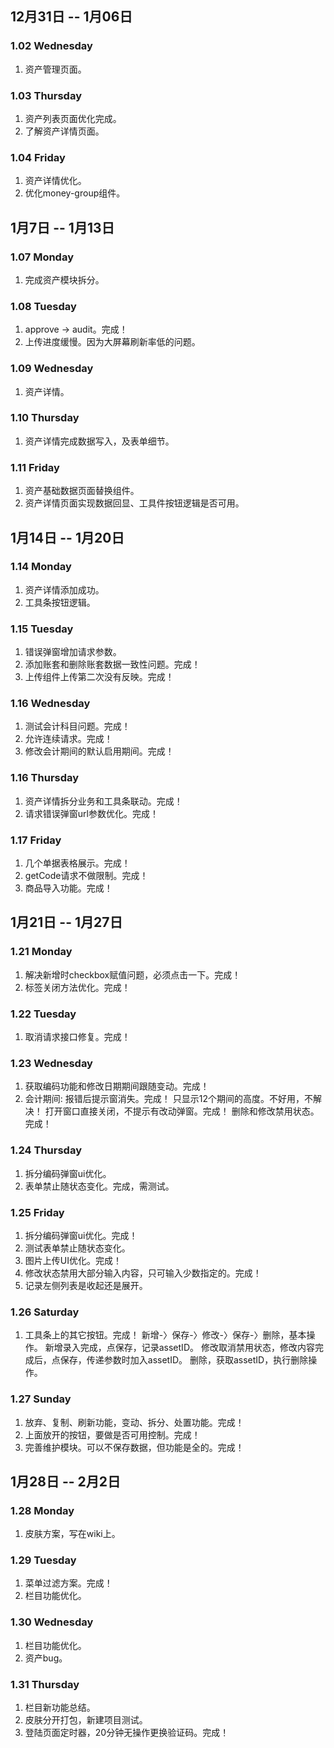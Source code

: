 ## 12月31日 -- 1月06日

### 1.02 Wednesday
1. 资产管理页面。

### 1.03 Thursday
1. 资产列表页面优化完成。
2. 了解资产详情页面。

### 1.04 Friday
1. 资产详情优化。
2. 优化money-group组件。

## 1月7日 -- 1月13日

### 1.07 Monday
1. 完成资产模块拆分。

### 1.08 Tuesday
1. approve -> audit。完成！
2. 上传进度缓慢。因为大屏幕刷新率低的问题。

### 1.09 Wednesday
1. 资产详情。

### 1.10 Thursday
1. 资产详情完成数据写入，及表单细节。

### 1.11 Friday
1. 资产基础数据页面替换组件。
2. 资产详情页面实现数据回显、工具件按钮逻辑是否可用。

## 1月14日 -- 1月20日

### 1.14 Monday
1. 资产详情添加成功。
2. 工具条按钮逻辑。

### 1.15 Tuesday
1. 错误弹窗增加请求参数。
2. 添加账套和删除账套数据一致性问题。完成！
3. 上传组件上传第二次没有反映。完成！

### 1.16 Wednesday
1. 测试会计科目问题。完成！
2. 允许连续请求。完成！
3. 修改会计期间的默认启用期间。完成！

### 1.16 Thursday
1. 资产详情拆分业务和工具条联动。完成！
2. 请求错误弹窗url参数优化。完成！

### 1.17 Friday
1. 几个单据表格展示。完成！
2. getCode请求不做限制。完成！
3. 商品导入功能。完成！

## 1月21日 -- 1月27日

### 1.21 Monday
1. 解决新增时checkbox赋值问题，必须点击一下。完成！
2. 标签关闭方法优化。完成！

### 1.22 Tuesday
1. 取消请求接口修复。完成！

### 1.23 Wednesday
1. 获取编码功能和修改日期期间跟随变动。完成！
2. 会计期间:
  报错后提示窗消失。完成！
  只显示12个期间的高度。不好用，不解决！
  打开窗口直接关闭，不提示有改动弹窗。完成！
  删除和修改禁用状态。完成！

### 1.24 Thursday
1. 拆分编码弹窗ui优化。
2. 表单禁止随状态变化。完成，需测试。

### 1.25 Friday
1. 拆分编码弹窗ui优化。完成！
2. 测试表单禁止随状态变化。
3. 图片上传UI优化。完成！
4. 修改状态禁用大部分输入内容，只可输入少数指定的。完成！
5. 记录左侧列表是收起还是展开。

### 1.26 Saturday
1. 工具条上的其它按钮。完成！
	新增-〉保存-〉修改-〉保存-〉删除，基本操作。
	新增录入完成，点保存，记录assetID。
	修改取消禁用状态，修改内容完成后，点保存，传递参数时加入assetID。
	删除，获取assetID，执行删除操作。

### 1.27 Sunday
1. 放弃、复制、刷新功能，变动、拆分、处置功能。完成！
2. 上面放开的按钮，要做是否可用控制。完成！
3. 完善维护模块。可以不保存数据，但功能是全的。完成！

## 1月28日 -- 2月2日

### 1.28 Monday
1. 皮肤方案，写在wiki上。

### 1.29 Tuesday
1. 菜单过滤方案。完成！
2. 栏目功能优化。

### 1.30 Wednesday
1. 栏目功能优化。
2. 资产bug。

### 1.31 Thursday
1. 栏目新功能总结。
2. 皮肤分开打包，新建项目测试。
3. 登陆页面定时器，20分钟无操作更换验证码。完成！






